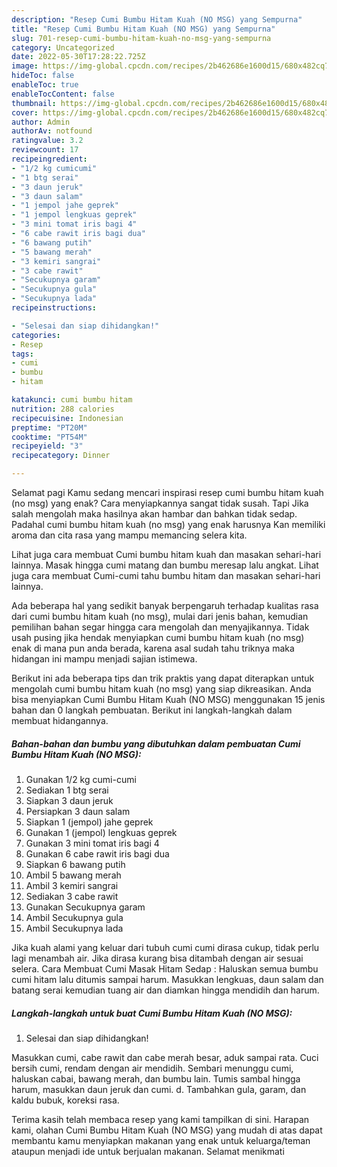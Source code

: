 ```yaml
---
description: "Resep Cumi Bumbu Hitam Kuah (NO MSG) yang Sempurna"
title: "Resep Cumi Bumbu Hitam Kuah (NO MSG) yang Sempurna"
slug: 701-resep-cumi-bumbu-hitam-kuah-no-msg-yang-sempurna
category: Uncategorized
date: 2022-05-30T17:28:22.725Z
image: https://img-global.cpcdn.com/recipes/2b462686e1600d15/680x482cq70/cumi-bumbu-hitam-kuah-no-msg-foto-resep-utama.jpg
hideToc: false
enableToc: true
enableTocContent: false
thumbnail: https://img-global.cpcdn.com/recipes/2b462686e1600d15/680x482cq70/cumi-bumbu-hitam-kuah-no-msg-foto-resep-utama.jpg
cover: https://img-global.cpcdn.com/recipes/2b462686e1600d15/680x482cq70/cumi-bumbu-hitam-kuah-no-msg-foto-resep-utama.jpg
author: Admin
authorAv: notfound
ratingvalue: 3.2
reviewcount: 17
recipeingredient:
- "1/2 kg cumicumi"
- "1 btg serai"
- "3 daun jeruk"
- "3 daun salam"
- "1 jempol jahe geprek"
- "1 jempol lengkuas geprek"
- "3 mini tomat iris bagi 4"
- "6 cabe rawit iris bagi dua"
- "6 bawang putih"
- "5 bawang merah"
- "3 kemiri sangrai"
- "3 cabe rawit"
- "Secukupnya garam"
- "Secukupnya gula"
- "Secukupnya lada"
recipeinstructions:

- "Selesai dan siap dihidangkan!"
categories:
- Resep
tags:
- cumi
- bumbu
- hitam

katakunci: cumi bumbu hitam 
nutrition: 288 calories
recipecuisine: Indonesian
preptime: "PT20M"
cooktime: "PT54M"
recipeyield: "3"
recipecategory: Dinner

---
```



Selamat pagi Kamu sedang mencari inspirasi resep cumi bumbu hitam kuah (no msg) yang enak? Cara menyiapkannya sangat tidak susah. Tapi Jika salah mengolah maka hasilnya akan hambar dan bahkan tidak sedap. Padahal cumi bumbu hitam kuah (no msg) yang enak harusnya Kan memiliki aroma dan cita rasa yang mampu memancing selera kita.


Lihat juga cara membuat Cumi bumbu hitam kuah dan masakan sehari-hari lainnya. Masak hingga cumi matang dan bumbu meresap lalu angkat. Lihat juga cara membuat Cumi-cumi tahu bumbu hitam dan masakan sehari-hari lainnya.

Ada beberapa hal yang sedikit banyak berpengaruh terhadap kualitas rasa dari cumi bumbu hitam kuah (no msg), mulai dari jenis bahan, kemudian pemilihan bahan segar hingga cara mengolah dan menyajikannya. Tidak usah pusing jika hendak menyiapkan cumi bumbu hitam kuah (no msg) enak di mana pun anda berada, karena asal sudah tahu triknya maka hidangan ini mampu menjadi sajian istimewa.


Berikut ini ada beberapa tips dan trik praktis yang dapat diterapkan untuk mengolah cumi bumbu hitam kuah (no msg) yang siap dikreasikan. Anda bisa menyiapkan Cumi Bumbu Hitam Kuah (NO MSG) menggunakan 15 jenis bahan dan 0 langkah pembuatan. Berikut ini langkah-langkah dalam membuat hidangannya.

<!--inarticleads1-->

##### Bahan-bahan dan bumbu yang dibutuhkan dalam pembuatan Cumi Bumbu Hitam Kuah (NO MSG):

1. Gunakan 1/2 kg cumi-cumi
1. Sediakan 1 btg serai
1. Siapkan 3 daun jeruk
1. Persiapkan 3 daun salam
1. Siapkan 1 (jempol) jahe geprek
1. Gunakan 1 (jempol) lengkuas geprek
1. Gunakan 3 mini tomat iris bagi 4
1. Gunakan 6 cabe rawit iris bagi dua
1. Siapkan 6 bawang putih
1. Ambil 5 bawang merah
1. Ambil 3 kemiri sangrai
1. Sediakan 3 cabe rawit
1. Gunakan Secukupnya garam
1. Ambil Secukupnya gula
1. Ambil Secukupnya lada


Jika kuah alami yang keluar dari tubuh cumi cumi dirasa cukup, tidak perlu lagi menambah air. Jika dirasa kurang bisa ditambah dengan air sesuai selera. Cara Membuat Cumi Masak Hitam Sedap : Haluskan semua bumbu cumi hitam lalu ditumis sampai harum. Masukkan lengkuas, daun salam dan batang serai kemudian tuang air dan diamkan hingga mendidih dan harum. 

<!--inarticleads2-->

##### Langkah-langkah untuk buat Cumi Bumbu Hitam Kuah (NO MSG):


1. Selesai dan siap dihidangkan!

Masukkan cumi, cabe rawit dan cabe merah besar, aduk sampai rata. Cuci bersih cumi, rendam dengan air mendidih. Sembari menunggu cumi, haluskan cabai, bawang merah, dan bumbu lain. Tumis sambal hingga harum, masukkan daun jeruk dan cumi. d. Tambahkan gula, garam, dan kaldu bubuk, koreksi rasa. 

Terima kasih telah membaca resep yang kami tampilkan di sini. Harapan kami, olahan Cumi Bumbu Hitam Kuah (NO MSG) yang mudah di atas dapat membantu kamu menyiapkan makanan yang enak untuk keluarga/teman ataupun menjadi ide untuk berjualan makanan. Selamat menikmati
